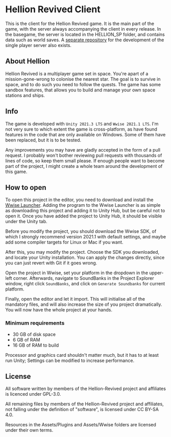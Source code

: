 # Hellion Revived Client
This is the client for the Hellion Revived game. It is the main part of the game, with the server always accompanying the client in every release.
In the basegame, the server is located in the HELLION_SP folder, and contains data such as world saves.
A [separate repository](https://github.com/Hellion-Revived/Hellion_SP) for the development of the single player server also exists.

## About Hellion
Hellion Revived is a multiplayer game set in space. You're apart of a mission-gone-wrong to colonise the nearest star. The goal is to survive in space, and to do such you need to follow the quests. The game has some sandbox features, that allows you to build and manage your own space stations and ships.

## Info
The game is developed with `Unity 2021.3 LTS` and `Wwise 2021.1 LTS`. I'm not very sure to which extent the game is cross-platform,
as have found features in the code that are only available on Windows. Some of them have been replaced, but it is to be tested.

Any improvements you may have are gladly accepted in the form of a pull request. I probably won't bother reviewing pull requests with thousands of lines of code, so keep them small please. If enough people want to become part of the project, I might create a whole team around the development of this game.

## How to open
To open this project in the editor, you need to download and install the [Wwise Launcher](https://www.audiokinetic.com/download/). Adding the program to the Wwise Launcher is as simple as downloading this project and adding it to Unity Hub, but be careful not to open it. Once you have added the project to Unity Hub, it should be visible under the Unity tab.

Before you modify the project, you should download the Wwise SDK, of which I strongly recommend version 2021.1 with default settings, and maybe add some compiler targets for Linux or Mac if you want.

After this, you may modify the project. Choose the SDK you downloaded, and locate your Unity installation. You can apply the changes directly, since you can just revert with Git if it goes wrong.

Open the project in Wwise, set your platform in the dropdown in the upper-left corner. Afterwards, navigate to SoundBanks in the Project Explorer window, right click `SoundBanks`, and click on `Generate Soundbanks` for current platform.

Finally, open the editor and let it import. This will initialise all of the mandatory files, and will also increase the size of you project dramatically.
You will now have the whole project at your hands.

### Minimum requirements
* 30 GB of disk space
* 6 GB of RAM
* 16 GB of RAM to build

Processor and graphics card shouldn't matter much, but it has to at least run Unity; Settings can be modified to increase performance.

## License
All software written by members of the Hellion-Revived project and affiliates is licenced under GPL-3.0.

All remaining files by members of the Hellion-Revived project and affiliates, not falling under the definition of "software", is licensed under CC BY-SA 4.0.

Resources in the Assets/Plugins and Assets/Wwise folders are licensed under their own terms.
